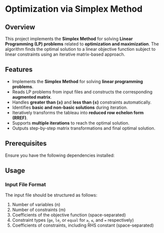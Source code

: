 # Optimization via Simplex Method

## Overview
This project implements the **Simplex Method** for solving **Linear Programming (LP) problems** related to **optimization and maximization**. The algorithm finds the optimal solution to a linear objective function subject to linear constraints using an iterative matrix-based approach.

## Features
- Implements the **Simplex Method** for solving **linear programming problems**.
- Reads LP problems from input files and constructs the corresponding **augmented matrix**.
- Handles **greater than (≥)** and **less than (≤)** constraints automatically.
- Identifies **basic and non-basic solutions** during iteration.
- Iteratively transforms the tableau into **reduced row echelon form (RREF)**.
- Supports **multiple iterations** to reach the optimal solution.
- Outputs step-by-step matrix transformations and final optimal solution.

## Prerequisites
Ensure you have the following dependencies installed:

## Usage

### Input File Format
The input file should be structured as follows:
1. Number of variables (n)
2. Number of constraints (m)
3. Coefficients of the objective function (space-separated)
4. Constraint types (`ge`, `le`, or `equal` for `≥`, `≤`, and `=` respectively)
5. Coefficients of constraints, including RHS constant (space-separated)

